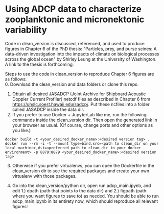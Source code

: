 # Using ADCP data to characterize zooplanktonic and micronektonic variability

Code in clean_version is discussed, referenced, and used to produce figures in Chapter 6 of the PhD thesis: "Particles, prey, and purse seines: A data-driven investigation into the impacts of climate on biological processes across the global ocean" by Shirley Leung at the University of Washington. A link to the thesis is forthcoming.

Steps to use the code in clean_version to reproduce Chapter 6 figures are as follows:  
0. Download the clean_version and data folders or clone this repo. 
1. Obtain all desired JASADCP (Joint Archive for Shipboard Acoustic Doppler Current Profiler) netcdf files as described in Chapter 6 from https://uhslc.soest.hawaii.edu/sadcp/. Put these ncfiles into a folder called JASADCP inside the data dir.
2. If you prefer to use Docker + JupyterLab like me, run the following commands inside the clean_version dir. Then open the generated link in your browser as usual. (Of course, change ports and other options as you like.)

```
docker build -t <your_desired_docker_name>:<desired version tag> .
docker run --rm -i -t --mount type=bind,src=<path to clean_dir on your local machine>,dst=<preferred path to clean_dir in your docker environment> -p 8879:8879 <your_desired_docker_name>:<desired version tag>
```

3. Otherwise if you prefer virtualenvs, you can open the Dockerfile in the clean_version dir to see the required packages and create your own virtualenv with those packages.

4. Go into the clean_version/python dir, open run adcp_main.ipynb, and edit 1.) dpath (path that points to the data dir) and 2.) figpath (path where you want figures to save to) as needed. You should be able to run adcp_main.ipynb in its entirety now, which should reproduce all relevant figures!
